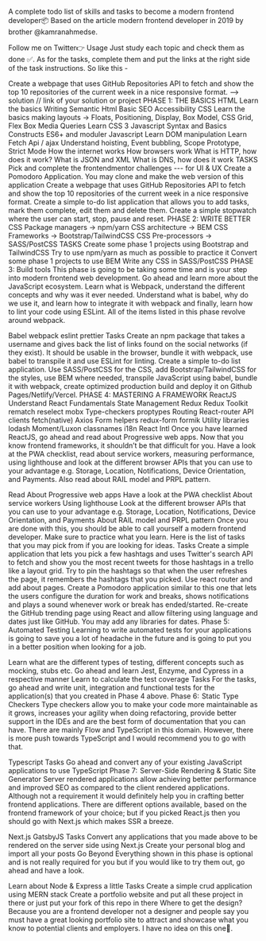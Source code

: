 A complete todo list of skills and tasks to become a modern frontend developer📦
Based on the article modern frontend developer in 2019 by brother @kamranahmedse.

Follow me on Twitter👉
Usage
Just study each topic and check them as done ✅. As for the tasks, complete them and put the links at the right side of the task instructions. So like this -

 Create a webpage that uses GitHub Repositories API to fetch and show the top 10 repositories of the current week in a nice responsive format. --> solution // link of your solution or project
PHASE 1: THE BASICS
HTML
 Learn the basics
 Writing Semantic Html
 Basic SEO
 Accessibility
CSS
 Learn the basics
 making layouts -> Floats, Positioning, Display, Box Model, CSS Grid, Flex Box
 Media Queries
 Learn CSS 3
Javascript
 Syntax and Basics Constructs
 ES6+ and moduler Javascript
 Learn DOM manipulation
 Learn Fetch Api / ajax
 Understand hoisting, Event bubbling, Scope Prototype, Strict Mode
How the internet works
 How browsers work
 What is HTTP, how does it work?
 What is JSON and XML
 What is DNS, how does it work
TASKS
 Pick and complete the frontendmentor challenges --- for UI & UX
 Create a Pomodoro Application. You may clone and make the web version of this application
 Create a webpage that uses GitHub Repositories API to fetch and show the top 10 repositories of the current week in a nice responsive format.
 Create a simple to-do list application that allows you to add tasks, mark them complete, edit them and delete them.
 Create a simple stopwatch where the user can start, stop, pause and reset.
PHASE 2: WRITE BETTER CSS
 Package managers -> npm/yarn
 CSS architecture -> BEM
 CSS Frameworks -> Bootstrap/TailwindCSS
 CSS Pre-processors -> SASS/PostCSS
TASKS
 Create some phase 1 projects using Bootstrap and TailwindCSS
 Try to use npm/yarn as much as possible to practice it
 Convert some phase 1 projects to use BEM
 Write any CSS in SASS/PostCSS
PHASE 3: Build tools
This phase is going to be taking some time and is your step into modern frontend web development. Go ahead and learn more about the JavaScript ecosystem. Learn what is Webpack, understand the different concepts and why was it ever needed. Understand what is babel, why do we use it, and learn how to integrate it with webpack and finally, learn how to lint your code using ESLint. All of the items listed in this phase revolve around webpack.

 Babel
 webpack
 eslint
 prettier
Tasks
 Create an npm package that takes a username and gives back the list of links found on the social networks (if they exist). It should be usable in the browser, bundle it with webpack, use babel to transpile it and use ESLint for linting.
 Create a simple to-do list application. Use SASS/PostCSS for the CSS, add Bootstrap/TailwindCSS for the styles, use BEM where needed, transpile JavaScript using babel, bundle it with webpack, create optimized production build and deploy it on Github Pages/Netlify/Vercel.
PHASE 4: MASTERING A FRAMEWORK
ReactJS
 Understand React Fundamentals
State Management
 Redux
 Redux Toolkit
 rematch
 reselect
 mobx
Type-checkers
 proptypes
Routing
 React-router
API clients
 fetch(native)
 Axios
Form helpers
 redux-form
 formik
Utility libraries
 lodash
 Moment/Luxon
 classnames
i18n
 React Intl
Once you have learned ReactJS, go ahead and read about Progressive web apps. Now that you know frontend frameworks, it shouldn’t be that difficult for you. Have a look at the PWA checklist, read about service workers, measuring performance, using lighthouse and look at the different browser APIs that you can use to your advantage e.g. Storage, Location, Notifications, Device Orientation, and Payments. Also read about RAIL model and PRPL pattern.

Read
 About Progressive web apps
 Have a look at the PWA checklist
 About service workers
 Using lighthouse
 Look at the different browser APIs that you can use to your advantage e.g. Storage, Location, Notifications, Device Orientation, and Payments
 About RAIL model and PRPL pattern
Once you are done with this, you should be able to call yourself a modern frontend developer. Make sure to practice what you learn. Here is the list of tasks that you may pick from if you are looking for ideas.
Tasks
 Create a simple application that lets you pick a few hashtags and uses Twitter's search API to fetch and show you the most recent tweets for those hashtags in a trello like a layout grid. Try to pin the hashtags so that when the user refreshes the page, it remembers the hashtags that you picked. Use react router and add about pages.
 Create a Pomodoro application similar to this one that lets the users configure the duration for work and breaks, shows notifications and plays a sound whenever work or break has ended/started.
 Re-create the GitHub trending page using React and allow filtering using language and dates just like GitHub. You may add any libraries for dates.
Phase 5: Automated Testing
Learning to write automated tests for your applications is going to save you a lot of headache in the future and is going to put you in a better position when looking for a job.

 Learn what are the different types of testing, different concepts such as mocking, stubs etc.
 Go ahead and learn Jest, Enzyme, and Cypress in a respective manner
 Learn to calculate the test coverage
Tasks
 For the tasks, go ahead and write unit, integration and functional tests for the application(s) that you created in Phase 4 above.
Phase 6:  Static Type Checkers
Type checkers allow you to make your code more maintainable as it grows, increases your agility when doing refactoring, provide better support in the IDEs and are the best form of documentation that you can have. There are mainly Flow and TypeScript in this domain. However, there is more push towards TypeScript and I would recommend you to go with that.

 Typescript
Tasks
 Go ahead and convert any of your existing JavaScript applications to use TypeScript
Phase 7:  Server-Side Rendering & Static Site Generator
Server rendered applications allow achieving better performance and improved SEO as compared to the client rendered applications. Although not a requirement it would definitely help you in crafting better frontend applications. There are different options available, based on the frontend framework of your choice; but if you picked React.js then you should go with Next.js which makes SSR a breeze.

 Next.js
 GatsbyJS
Tasks
 Convert any applications that you made above to be rendered on the server side using Next.js
 Create your personal blog and import all your posts
Go Beyond
Everything shown in this phase is optional and is not really required for you but if you would like to try them out, go ahead and have a look.

 Learn about Node & Express a little
Tasks
 Create a simple crud application using MERN stack
Create a portfolio website and put all these project in there or just put your fork of this repo in there
Where to get the design? Because you are a frontend developer not a designer and people say you must have a great looking portfolio site to attract and showcase what you know to potential clients and employers. I have no idea on this one🤷‍.
